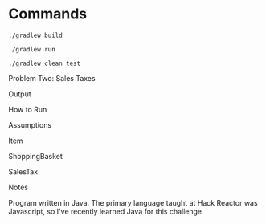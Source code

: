 # Commands
`./gradlew build`

`./gradlew run`

`./gradlew clean test`


Problem Two: Sales Taxes


Output

How to Run

Assumptions

Item

ShoppingBasket

SalesTax

Notes

Program written in Java. The primary language taught at Hack Reactor was Javascript, so I've recently
learned Java for this challenge.
